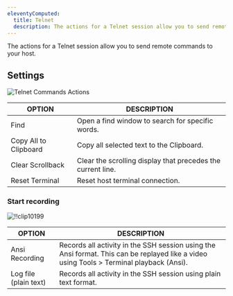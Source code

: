 ```yaml
---
eleventyComputed:
  title: Telnet
  description: The actions for a Telnet session allow you to send remote commands to your host.
---
```

The actions for a Telnet session allow you to send remote commands to your host.

## Settings

![Telnet Commands Actions ](https://cdnweb.devolutions.net/docs/docs_en_rdm_windows_RDMWin2195.png)

| OPTION                | DESCRIPTION                                                 |
| --------------------- | ----------------------------------------------------------- |
| Find                  | Open a find window to search for specific words.            |
| Copy All to Clipboard | Copy all selected text to the Clipboard.                    |
| Clear Scrollback      | Clear the scrolling display that precedes the current line. |
| Reset Terminal        | Reset host terminal connection.                             |

### Start recording

![!!clip10199](https://cdnweb.devolutions.net/docs/docs_en_rdm_windows_clip10199.png)

| OPTION                | DESCRIPTION                                                      |
| ----------------------| -----------------------------------------------------------------|
| Ansi Recording        | Records all activity in the SSH session using the Ansi format. This can be replayed like a video using Tools > Terminal playback (Ansi).                                                                                    |
| Log file (plain text) | Records all activity in the SSH session using plain text format. |
